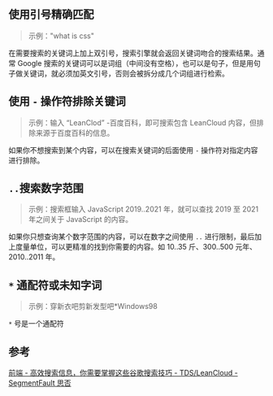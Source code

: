 ## 使用引号精确匹配

> 示例："what is css"

在需要搜索的关键词上加上双引号，搜索引擎就会返回关键词吻合的搜索结果。通常 Google 搜索的关键词可以是词组（中间没有空格），也可以是句子，但是用句子做关键词，就必须加英文引号，否则会被拆分成几个词组进行检索。

## 使用 `-` 操作符排除关键词

> 示例：输入 “LeanClod” -百度百科，即可搜索包含 LeanCloud 内容，但排除来源于百度百科的信息。

如果你不想搜索到某个内容，可以在搜索关键词的后面使用 `-` 操作符对指定内容进行排除。

## `..`搜索数字范围

> 示例：搜索框输入 JavaScript 2019..2021 年，就可以查找 2019 至 2021 年之间关于 JavaScript 的内容。

如果你只想查询某个数字范围的内容，可以在数字之间使用 `..` 进行限制，最后加上度量单位，可以更精准的找到你需要的内容。如 10..35 斤、300..500 元年、2010..2011 年。

## `*` 通配符或未知字词

> 示例：穿新衣吧剪新发型吧\*Windows98

`*` 号是一个通配符

## 参考

[前端 - 高效搜索信息，你需要掌握这些谷歌搜索技巧 - TDS/LeanCloud - SegmentFault 思否](https://segmentfault.com/a/1190000039317739)